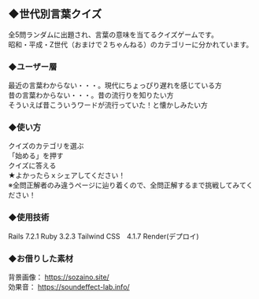 ## ◆世代別言葉クイズ
全5問ランダムに出題され、言葉の意味を当てるクイズゲームです。  
昭和・平成・Z世代（おまけで２ちゃんねる）のカテゴリーに分かれています。

### ◆ユーザー層
最近の言葉わからない・・・。現代にちょっぴり遅れを感じている方  
昔の言葉わからない・・・。昔の流行りを知りたい方  
そういえば昔こういうワードが流行っていた！と懐かしみたい方  

### ◆使い方
クイズのカテゴリを選ぶ  
「始める」を押す  
クイズに答える  
★よかったらｘシェアしてください！  
※全問正解者のみ違うページに辿り着くので、全問正解するまで挑戦してみてください！  

### ◆使用技術
Rails 7.2.1
Ruby 3.2.3
Tailwind CSS　4.1.7
Render(デプロイ)

### ◆お借りした素材
背景画像： https://sozaino.site/  
効果音： https://soundeffect-lab.info/
